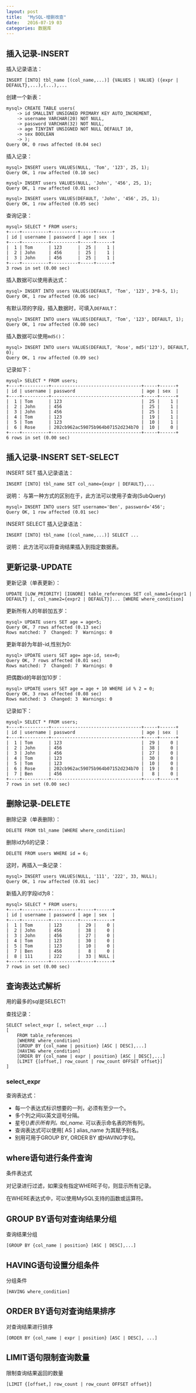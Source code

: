 ```yaml
---
layout: post
title:  "MySQL-增删改查"
date:   2016-07-19 03
categories: 数据库
---
```






## 插入记录-INSERT ##

插入记录语法：

	INSERT [INTO] tbl_name [(col_name,...)] {VALUES | VALUE} ({expr | DEFAULT},...),(...),...

创建一个新表：

	mysql> CREATE TABLE users(
	    -> id SMALLINT UNSIGNED PRIMARY KEY AUTO_INCREMENT,
	    -> username VARCHAR(20) NOT NULL,
	    -> password VARCHAR(32) NOT NULL,
	    -> age TINYINT UNSIGNED NOT NULL DEFAULT 10,
	    -> sex BOOLEAN
	    -> );
	Query OK, 0 rows affected (0.04 sec)

插入记录：

	mysql> INSERT users VALUES(NULL, 'Tom', '123', 25, 1);
	Query OK, 1 row affected (0.10 sec)
	
	mysql> INSERT users VALUES(NULL, 'John', '456', 25, 1);
	Query OK, 1 row affected (0.01 sec)

	mysql> INSERT users VALUES(DEFAULT, 'John', '456', 25, 1);
	Query OK, 1 row affected (0.05 sec)
	
查询记录：

	mysql> SELECT * FROM users;
	+----+----------+----------+-----+------+
	| id | username | password | age | sex  |
	+----+----------+----------+-----+------+
	|  1 | Tom      | 123      |  25 |    1 |
	|  2 | John     | 456      |  25 |    1 |
	|  3 | John     | 456      |  25 |    1 |
	+----+----------+----------+-----+------+
	3 rows in set (0.00 sec)

插入数据可以使用表达式：

	mysql> INSERT INTO users VALUES(DEFAULT, 'Tom', '123', 3*8-5, 1);
	Query OK, 1 row affected (0.06 sec)

有默认项的字段，插入数据时，可填入`DEFAULT`：

	mysql> INSERT INTO users VALUES(DEFAULT, 'Tom', '123', DEFAULT, 1);
	Query OK, 1 row affected (0.00 sec)

插入数据可以使用`md5()`：

	mysql> INSERT INTO users VALUES(DEFAULT, 'Rose', md5('123'), DEFAULT, 0);
	Query OK, 1 row affected (0.09 sec)

记录如下：

	mysql> SELECT * FROM users;
	+----+----------+----------------------------------+-----+------+
	| id | username | password                         | age | sex  |
	+----+----------+----------------------------------+-----+------+
	|  1 | Tom      | 123                              |  25 |    1 |
	|  2 | John     | 456                              |  25 |    1 |
	|  3 | John     | 456                              |  25 |    1 |
	|  4 | Tom      | 123                              |  19 |    1 |
	|  5 | Tom      | 123                              |  10 |    1 |
	|  6 | Rose     | 202cb962ac59075b964b07152d234b70 |  10 |    0 |
	+----+----------+----------------------------------+-----+------+
	6 rows in set (0.00 sec)


## 插入记录-INSERT SET-SELECT ##

INSERT SET 插入记录语法：

	INSERT [INTO] tbl_name SET col_name={expr | DEFAULT},...

说明： 与第一种方式的区别在于，此方法可以使用子查询(SubQuery)

	mysql> INSERT INTO users SET username='Ben', password='456';
	Query OK, 1 row affected (0.01 sec)

INSERT SELECT 插入记录语法：

	INSERT [INTO] tbl_name [(col_name,...)] SELECT ...

说明： 此方法可以将查询结果插入到指定数据表。


## 更新记录-UPDATE ##

更新记录（单表更新）：

	UPDATE [LOW_PRIORITY] [IGNORE] table_references SET col_name1={expr1 | DEFAULT} [, col_name2={expr2 | DEFAULT}]... [WHERE where_condition]

更新所有人的年龄加五岁：

	mysql> UPDATE users SET age = age+5;
	Query OK, 7 rows affected (0.13 sec)
	Rows matched: 7  Changed: 7  Warnings: 0

更新年龄为年龄-id,性别为0:

	mysql> UPDATE users SET age= age-id, sex=0;
	Query OK, 7 rows affected (0.01 sec)
	Rows matched: 7  Changed: 7  Warnings: 0

把偶数id的年龄加10岁：

	mysql> UPDATE users SET age = age + 10 WHERE id % 2 = 0;
	Query OK, 3 rows affected (0.08 sec)
	Rows matched: 3  Changed: 3  Warnings: 0

记录如下：

	mysql> SELECT * FROM users;
	+----+----------+----------------------------------+-----+------+
	| id | username | password                         | age | sex  |
	+----+----------+----------------------------------+-----+------+
	|  1 | Tom      | 123                              |  29 |    0 |
	|  2 | John     | 456                              |  38 |    0 |
	|  3 | John     | 456                              |  27 |    0 |
	|  4 | Tom      | 123                              |  30 |    0 |
	|  5 | Tom      | 123                              |  10 |    0 |
	|  6 | Rose     | 202cb962ac59075b964b07152d234b70 |  19 |    0 |
	|  7 | Ben      | 456                              |   8 |    0 |
	+----+----------+----------------------------------+-----+------+
	7 rows in set (0.00 sec)


## 删除记录-DELETE ##

删除记录（单表删除）：

	DELETE FROM tbl_name [WHERE where_conditiion]

删除id为6的记录：

	DELETE FROM users WHERE id = 6;

这时，再插入一条记录：

	mysql> INSERT users VALUES(NULL, '111', '222', 33, NULL);
	Query OK, 1 row affected (0.01 sec)

新插入的字段id为8：

	mysql> SELECT * FROM users;
	+----+----------+----------+-----+------+
	| id | username | password | age | sex  |
	+----+----------+----------+-----+------+
	|  1 | Tom      | 123      |  29 |    0 |
	|  2 | John     | 456      |  38 |    0 |
	|  3 | John     | 456      |  27 |    0 |
	|  4 | Tom      | 123      |  30 |    0 |
	|  5 | Tom      | 123      |  10 |    0 |
	|  7 | Ben      | 456      |   8 |    0 |
	|  8 | 111      | 222      |  33 | NULL |
	+----+----------+----------+-----+------+
	7 rows in set (0.00 sec)

## 查询表达式解析 ##

用的最多的sql是SELECT!

查找记录：

	SELECT select_expr [, select_expr ...]
	[
		FROM table_references
		[WHERRE where_condition]
		[GROUP BY {col_name | position} [ASC | DESC],...]
		[HAVING where_condition]
		[ORDER BY {col_name | expr | position} [ASC | DESC],...]
		[LIMIT {[offset,] row_count | row_count OFFSET offset}]
	]

### select_expr ###

查询表达式：

- 每一个表达式标识想要的一列，必须有至少一个。
- 多个列之间以英文逗号分隔。
- 星号(*)表示所有列。tbl_name.* 可以表示命名表的所有列。
- 查询表达式可以使用[ AS ] alias_name 为其赋予别名。
- 别用可用于GROUP BY, ORDER BY 或HAVING字句。

## where语句进行条件查询 ##

条件表达式

对记录进行过滤，如果没有指定WHERE子句，则显示所有记录。

在WHERE表达式中，可以使用MySQL支持的函数或运算符。

## GROUP BY语句对查询结果分组 ##

查询结果分组

	[GROUP BY {col_name | position} [ASC | DESC],...]

## HAVING语句设置分组条件 ##

分组条件

	[HAVING where_condition]

## ORDER BY语句对查询结果排序 ##

对查询结果进行排序

	[ORDER BY {col_name | expr | position} [ASC | DESC], ...]

## LIMIT语句限制查询数量 ##

限制查询结果返回的数量

	[LIMIT {[offset,] row_count | row_count OFFSET offset}]

